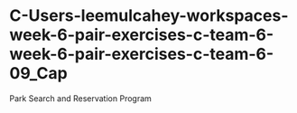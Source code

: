 # C-Users-leemulcahey-workspaces-week-6-pair-exercises-c-team-6-week-6-pair-exercises-c-team-6-09_Cap
Park Search and Reservation Program
